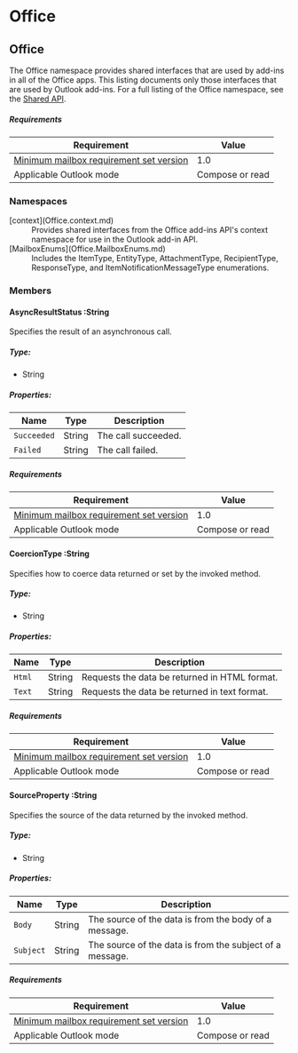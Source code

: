  

# Office

## Office

The Office namespace provides shared interfaces that are used by add-ins in all of the Office apps. This listing documents only those interfaces that are used by Outlook add-ins. For a full listing of the Office namespace, see the [Shared API](../../shared/shared-api.md).

##### Requirements

|Requirement| Value|
|---|---|
|[Minimum mailbox requirement set version](../tutorial-api-requirement-sets.md)| 1.0|
|Applicable Outlook mode| Compose or read|

### Namespaces

<dl>

<dt>[context](Office.context.md)</dt>

<dd class="ms-font-m">Provides shared interfaces from the Office add-ins API's context namespace for use in the Outlook add-in API.</dd>

<dt>[MailboxEnums](Office.MailboxEnums.md)</dt>

<dd class="ms-font-m">Includes the ItemType, EntityType, AttachmentType, RecipientType, ResponseType, and ItemNotificationMessageType enumerations.</dd>

</dl>

### Members

####  AsyncResultStatus :String

Specifies the result of an asynchronous call.

##### Type:

*   String

##### Properties:

|Name| Type| Description|
|---|---|---|
|`Succeeded`| String|The call succeeded.|
|`Failed`| String|The call failed.|

##### Requirements

|Requirement| Value|
|---|---|
|[Minimum mailbox requirement set version](../tutorial-api-requirement-sets.md)| 1.0|
|Applicable Outlook mode| Compose or read|
####  CoercionType :String

Specifies how to coerce data returned or set by the invoked method.

##### Type:

*   String

##### Properties:

|Name| Type| Description|
|---|---|---|
|`Html`| String|Requests the data be returned in HTML format.|
|`Text`| String|Requests the data be returned in text format.|

##### Requirements

|Requirement| Value|
|---|---|
|[Minimum mailbox requirement set version](../tutorial-api-requirement-sets.md)| 1.0|
|Applicable Outlook mode| Compose or read|
####  SourceProperty :String

Specifies the source of the data returned by the invoked method.

##### Type:

*   String

##### Properties:

|Name| Type| Description|
|---|---|---|
|`Body`| String|The source of the data is from the body of a message.|
|`Subject`| String|The source of the data is from the subject of a message.|

##### Requirements

|Requirement| Value|
|---|---|
|[Minimum mailbox requirement set version](../tutorial-api-requirement-sets.md)| 1.0|
|Applicable Outlook mode| Compose or read|
